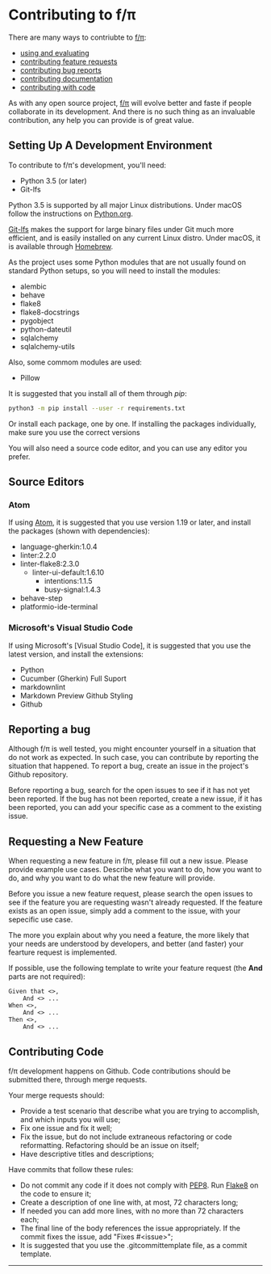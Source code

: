 # Contributing to f/π

There are many ways to contriubte to [f/π]:

* [using and evaluating](#usage)
* [contributing feature requests](#features)
* [contributing bug reports](#bugs)
* [contributing documentation](#docs)
* [contributing with code](#code)

As with any open source project, [f/π] will evolve better and faste if
people collaborate in its development. And there is no such thing as an
invaluable contribution, any help you can provide is of great value.

## Setting Up A Development Environment

To contribute to f/π's development, you'll need:

* Python 3.5 (or later)
* Git-lfs

Python 3.5 is supported by all major Linux distributions. Under macOS
follow the instructions on [Python.org](https://python.org).

[Git-lfs](https://git-lfs.github.com) makes the support for large binary
files under Git much more efficient, and is easily installed on any
current Linux distro. Under macOS, it is available through
[Homebrew](https://brew.sh).

As the project uses some Python modules that are not usually found on
standard Python setups, so you will need to install the modules:

* alembic
* behave
* flake8
* flake8-docstrings
* pygobject
* python-dateutil
* sqlalchemy
* sqlalchemy-utils

Also, some commom modules are used:

* Pillow

It is suggested that you install all of them through _pip_:

```bash
python3 -m pip install --user -r requirements.txt
```

Or install each package, one by one. If installing the packages
individually, make sure you use the correct versions

You will also need a source code editor, and you can use any editor you
prefer.

## Source Editors

### Atom

If using [Atom], it is suggested that you use version 1.19 or later, and
install the packages (shown with dependencies):

* language-gherkin:1.0.4
* linter:2.2.0
* linter-flake8:2.3.0
  * linter-ui-default:1.6.10
    * intentions:1.1.5
    * busy-signal:1.4.3
* behave-step
* platformio-ide-terminal

### Microsoft's Visual Studio Code

If using Microsoft's [Visual Studio Code], it is suggested that you use
the latest version, and install the extensions:

* Python
* Cucumber (Gherkin) Full Suport
* markdownlint
* Markdown Preview Github Styling
* Github

## Reporting a bug

Although f/π is well tested, you might encounter yourself in a situation
that do not work as expected. In such case, you can contribute by
reporting the situation that happened. To report a bug, create an issue
in the project's Github repository.

Before reporting a bug, search for the open issues to see if it has not
yet been reported. If the bug has not been reported, create a new issue,
if it has been reported, you can add your specific case as a comment to
the existing issue.

## Requesting a New Feature <span id="features"/>

When requesting a new feature in f/π, please fill out a new issue.
Please provide example use cases. Describe what you want to do, how you
want to do, and why you want to do what the new feature will provide.

Before you issue a new feature request, please search the open issues to
see if the feature you are requesting wasn't already requested. If the
feature exists as an open issue, simply add a comment to the issue,
with your sepecific use case.

The more you explain about why you need a feature, the more likely that
your needs are understood by developers, and better (and faster) your
fearture request is implemented.

If possible, use the following template to write your feature request
(the **And** parts are not required):

```gherkin
Given that <>,
    And <> ...
When <>,
    And <> ...
Then <>,
    And <> ...
```

## Contributing Code <span id="code"/>

f/π development happens on Github. Code contributions should be
submitted there, through merge requests.

Your merge requests should:

* Provide a test scenario that describe what you are trying to
accomplish, and which inputs you will use;
* Fix one issue and fix it well;
* Fix the issue, but do not include extraneous refactoring or code
reformatting. Refactoring should be an issue on itself;
* Have descriptive titles and descriptions;

Have commits that follow these rules:

* Do not commit any code if it does not comply with [PEP8]. Run [Flake8]
on the code to ensure it;
* Create a description of one line with, at most, 72 characters long;
* If needed you can add more lines, with no more than 72 characters
each;
* The final line of the body references the issue appropriately. If the
commit fixes the issue, add "Fixes #\<issue\>";
* It is suggested that you use the .gitcommittemplate file, as a commit
template.

----
[atom]:https://atom.io
[f/π]:http://rafaeljeffman.com?fpi
[flake8]:https://gitlab.com/pycqa/flake8
[PEP8]:https://www.python.org/dev/peps/pep-0008/

